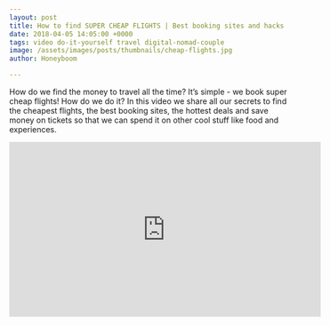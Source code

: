 ```yaml
---
layout: post
title: How to find SUPER CHEAP FLIGHTS | Best booking sites and hacks | Digital Nomad Couple
date: 2018-04-05 14:05:00 +0000
tags: video do-it-yourself travel digital-nomad-couple
image: /assets/images/posts/thumbnails/cheap-flights.jpg
author: Honeyboom

---
```

How do we find the money to travel all the time? It’s simple - we book super cheap flights! How do we do it? In this video we share all our secrets to find the cheapest flights, the best booking sites, the hottest deals and save money on tickets so that we can spend it on other cool stuff like food and experiences.

<div class="video-container"><iframe width="560" height="315" src="https://www.youtube.com/embed/F7euhcK1BDY" frameborder="0" allow="autoplay; encrypted-media" allowfullscreen></iframe></div>
